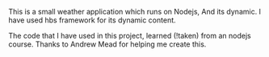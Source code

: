 This is a small weather application which runs on Nodejs, And its dynamic.
I have used hbs framework for its dynamic content.

The code that I have used in this project, learned (!taken) from an nodejs course. Thanks to Andrew Mead for helping me create this.
